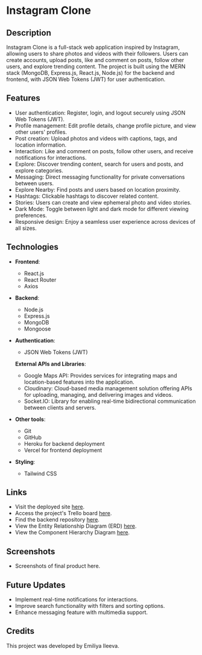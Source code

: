 # Instagram Clone

## Description

Instagram Clone is a full-stack web application inspired by Instagram, allowing users to share photos and videos with their followers. Users can create accounts, upload posts, like and comment on posts, follow other users, and explore trending content. The project is built using the MERN stack (MongoDB, Express.js, React.js, Node.js) for the backend and frontend, with JSON Web Tokens (JWT) for user authentication.

## Features

- User authentication: Register, login, and logout securely using JSON Web Tokens (JWT).
- Profile management: Edit profile details, change profile picture, and view other users' profiles.
- Post creation: Upload photos and videos with captions, tags, and location information.
- Interaction: Like and comment on posts, follow other users, and receive notifications for interactions.
- Explore: Discover trending content, search for users and posts, and explore categories.
- Messaging: Direct messaging functionality for private conversations between users.
- Explore Nearby: Find posts and users based on location proximity.
- Hashtags: Clickable hashtags to discover related content.
- Stories: Users can create and view ephemeral photo and video stories.
- Dark Mode: Toggle between light and dark mode for different viewing preferences.
- Responsive design: Enjoy a seamless user experience across devices of all sizes.

## Technologies

- **Frontend**:

  - React.js
  - React Router
  - Axios

- **Backend**:

  - Node.js
  - Express.js
  - MongoDB
  - Mongoose

- **Authentication**:

  - JSON Web Tokens (JWT)

  **External APIs and Libraries**:

  - Google Maps API: Provides services for integrating maps and location-based features into the application.
  - Cloudinary: Cloud-based media management solution offering APIs for uploading, managing, and delivering images and videos.
  - Socket.IO: Library for enabling real-time bidirectional communication between clients and servers.

- **Other tools**:

  - Git
  - GitHub
  - Heroku for backend deployment
  - Vercel for frontend deployment

- **Styling**:
  - Tailwind CSS

## Links

- Visit the deployed site [here](link-to-deployed-site).
- Access the project's Trello board [here](https://trello.com/b/XpuHwdJ5/instagram-mern-stack).
- Find the backend repository [here](https://github.com/emmyileeva/Backend-Instagram).
- View the Entity Relationship Diagram (ERD) [here](https://lucid.app/lucidchart/a6fc04e8-4f5d-42f0-98d8-6d4c0d3d3bab/edit?beaconFlowId=23408A01D8608450&invitationId=inv_bbf58c00-d5f8-4e25-9e6a-f4812c17c496&page=0_0#).
- View the Component Hierarchy Diagram [here](https://lucid.app/lucidchart/1c6b8ee6-b632-4835-aab7-e48f105b70a9/edit?beaconFlowId=1B606789F058EA9B&invitationId=inv_5c978f88-e6af-45bf-a65d-a899126d4d6d&page=0_0).

## Screenshots

- Screenshots of final product here.

## Future Updates

- Implement real-time notifications for interactions.
- Improve search functionality with filters and sorting options.
- Enhance messaging feature with multimedia support.

## Credits

This project was developed by Emiliya Ileeva.
